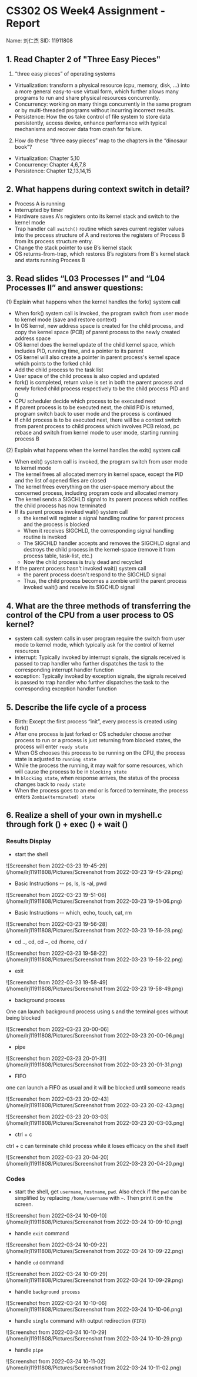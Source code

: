 # CS302 OS Week4 Assignment - Report

Name: 刘仁杰
SID: 11911808

## 1. Read Chapter 2 of "Three Easy Pieces"

1) “three easy pieces” of operating systems

* Virtualization: transform a physical resource (cpu, memory, disk, ...) into a more general easy-to-use virtual form, which further allows many programs to run and share physical resources concurrently. 
* Concurrency: working on many things concurrently in the same program or by multi-threaded programs without incurring incorrect results.
* Persistence: How the os take control of file system to store data persistently, access device, enhance performance with typical mechanisms and recover data from crash for failure.

2. How do these “three easy pieces” map to the chapters in the “dinosaur book”?

* Virtualization: Chapter 5,10
* Concurrency: Chapter 4,6,7,8
* Persistence: Chapter 12,13,14,15

## 2. What happens during context switch in detail?
* Process A is running
* Interrupted by timer
* Hardware saves A's registers onto its kernel stack and switch to the kernel mode
* Trap handler call `switch()` routine which saves current register values into the process structure of A and restores the registers of Process B from its process structure entry.
* Change the stack pointer to use B’s kernel stack
* OS returns-from-trap, which restores B’s registers from B's kernel stack and starts running Process B

## 3. Read slides “L03 Processes I” and “L04 Processes II” and answer questions:

(1) Explain what happens when the kernel handles the fork() system call

* When fork() system call is invoked, the program switch from user mode to kernel mode (save and restore context)
* In OS kernel, new address space is created for the child process, and copy the kernel space (PCB) of parent process to the newly created address space
* OS kernel does the kernel update of the child kernel space, which includes PID, running time, and a pointer to its parent
* OS kernel will also create a pointer in parent process's kernel space which points to the forked child
* Add the child process to the task list
* User space of the child process is also copied and updated
* fork() is completed, return value is set in both the parent process and newly forked child process respectively to be the child process PID and 0
* CPU scheduler decide which process to be executed next
* If parent process is to be executed next, the child PID is returned, program switch back to user mode and the process is continued
* If child process is to be executed next, there will be a context switch from parent process to child process which involves PCB reload, pc rebase and switch from kernel mode to user mode, starting running process B

(2) Explain what happens when the kernel handles the exit() system call

* When exit() system call is invoked, the program switch from user mode to kernel mode
* The kernel frees all allocated memory in kernel space, except the PID and the list of opened files are closed
* The kernel frees everything on the user-space memory about the concerned process, including program code and allocated memory
* The kernel sends a SIGCHLD signal to its parent process which notifies the child process has now terminated
* If its parent process invoked wait() system call
  * the kernel will register a signal handling routine for parent process and the process is blocked
  * When it receives SIGCHLD, the corresponding signal handling routine is invoked
  * The SIGCHLD handler accepts and removes the SIGCHLD signal and destroys the child process in the kernel-space (remove it from process table, task-list, etc.)
  * Now the child process is truly dead and recycled
* If the parent process hasn't invoked wait() system call
  * the parent process doesn't respond to the SIGCHLD signal
  * Thus, the child process becomes a zombie until the parent process invoked wait() and receive its SIGCHLD signal

## 4. What are the three methods of transferring the control of the CPU from a user process to OS kernel?

* system call: system calls in user program require the switch from user mode to kernel mode, which typically ask for the control of kernel resources
* interrupt: Typically invoked by interrupt signals, the signals received is passed to trap handler who further dispatches the task to the corresponding interrupt handler function
* exception: Typically invoked by exception signals, the signals received is passed to trap handler who further dispatches the task to the corresponding exception handler function

## 5. Describe the life cycle of a process

* Birth: Except the first process “init”, every process is created using fork()
* After one process is just forked or OS scheduler choose another process to run or a process is just returning from blocked states, the process will enter `ready state`
* When OS chooses this process to be running on the CPU, the process state is adjusted to `running state`
* While the process the running, it may wait for some resources, which will cause the process to be in `blocking state`
* In `blocking state`, when response arrives, the status of the process changes back to `ready state`
* When the process goes to an end or is forced to terminate, the process enters `Zombie(terminated) state`

## 6. Realize a shell of your own in myshell.c through fork () + exec () + wait ()

### Results Display

* start the shell

![Screenshot from 2022-03-23 19-45-29](/home/lrj11911808/Pictures/Screenshot from 2022-03-23 19-45-29.png)

* Basic Instructions -- ps, ls, ls -al, pwd

![Screenshot from 2022-03-23 19-51-06](/home/lrj11911808/Pictures/Screenshot from 2022-03-23 19-51-06.png)

* Basic Instructions -- which, echo, touch, cat, rm

![Screenshot from 2022-03-23 19-56-28](/home/lrj11911808/Pictures/Screenshot from 2022-03-23 19-56-28.png)


* cd .., cd, cd ~, cd /home, cd /

![Screenshot from 2022-03-23 19-58-22](/home/lrj11911808/Pictures/Screenshot from 2022-03-23 19-58-22.png)


* exit

![Screenshot from 2022-03-23 19-58-49](/home/lrj11911808/Pictures/Screenshot from 2022-03-23 19-58-49.png)

* background process

One can launch background process using `&` and the terminal goes without being blocked

![Screenshot from 2022-03-23 20-00-06](/home/lrj11911808/Pictures/Screenshot from 2022-03-23 20-00-06.png)

* pipe

![Screenshot from 2022-03-23 20-01-31](/home/lrj11911808/Pictures/Screenshot from 2022-03-23 20-01-31.png)

* FIFO

one can launch a FIFO as usual and it will be blocked until someone reads

![Screenshot from 2022-03-23 20-02-43](/home/lrj11911808/Pictures/Screenshot from 2022-03-23 20-02-43.png)

![Screenshot from 2022-03-23 20-03-03](/home/lrj11911808/Pictures/Screenshot from 2022-03-23 20-03-03.png)

* ctrl + c

ctrl + c can terminate child process while it loses efficacy on the shell itself

![Screenshot from 2022-03-23 20-04-20](/home/lrj11911808/Pictures/Screenshot from 2022-03-23 20-04-20.png)

### Codes

* start the shell, get `username`, `hostname`, `pwd`. Also check if the `pwd` can be simplified by replacing `/home/username` with `~`. Then print it on the screen.

 ![Screenshot from 2022-03-24 10-09-10](/home/lrj11911808/Pictures/Screenshot from 2022-03-24 10-09-10.png)

* handle `exit` command

![Screenshot from 2022-03-24 10-09-22](/home/lrj11911808/Pictures/Screenshot from 2022-03-24 10-09-22.png)

* handle `cd` command

![Screenshot from 2022-03-24 10-09-29](/home/lrj11911808/Pictures/Screenshot from 2022-03-24 10-09-29.png)

* handle `background process`

![Screenshot from 2022-03-24 10-10-06](/home/lrj11911808/Pictures/Screenshot from 2022-03-24 10-10-06.png)

* handle `single` command with output redirection (`FIFO`)

![Screenshot from 2022-03-24 10-10-29](/home/lrj11911808/Pictures/Screenshot from 2022-03-24 10-10-29.png)

* handle `pipe`

![Screenshot from 2022-03-24 10-11-02](/home/lrj11911808/Pictures/Screenshot from 2022-03-24 10-11-02.png)
